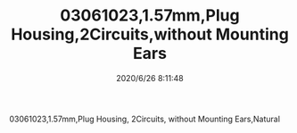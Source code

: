 ﻿---
layout: post 
title: 03061023,1.57mm,Plug Housing,2Circuits,without Mounting Ears
tags: 
categories: housing-terminal
overview: 1.57mm Diameter Standard .062" Pin and Socket Receptacle Housing, 2 Circuits, without Mounting Ears, Natural
series: 1625
part_number: 03061023
thumb_img: static/202006/339-thumb-20200626161349.jpg
small_img: static/202006/339-20200626161349.jpg
date: 2020/6/26 8:11:48
---


03061023,1.57mm,Plug Housing, 2Circuits, without Mounting Ears,Natural
